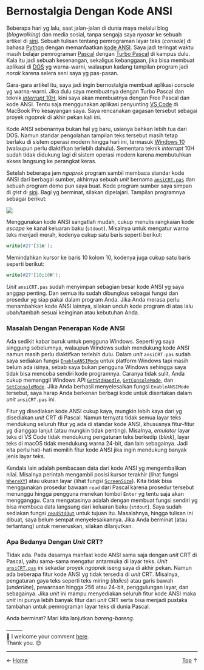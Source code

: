 # Bernostalgia Dengan Kode ANSI

Beberapa hari yg lalu, saat jalan-jalan di dunia maya melalui blog (*blogwalking*) dan media sosial, tanpa sengaja saya *nyasar* ke sebuah artikel di [sini][1]. Sebuah tulisan tentang pemrograman layar teks (*console*) di bahasa [Python][2] dengan memanfaatkan [kode ANSI][3]. Saya jadi teringat waktu masih belajar pemrograman [Pascal][4] dengan [Turbo Pascal][5] di kampus dulu. Kala itu jadi sebuah kesenangan, sekaligus kebanggaan, jika bisa membuat aplikasi di [DOS][6] yg warna-warni, walaupun kadang tampilan program jadi *norak* karena selera seni saya yg pas-pasan.

Gara-gara artikel itu, saya jadi ingin bernostalgia membuat aplikasi *console* yg warna-warni. Jika dulu saya membuatnya dengan Turbo Pascal dan teknik [*interrupt* 10H][7], kini saya akan membuatnya dengan Free Pascal dan kode ANSI. Tentu saja menggunakan aplikasi penyunting [VS Code][8] di MacBook Pro kesayangan saya. Saya rencanakan gagasan tersebut sebagai proyek *ngoprek* di akhir pekan kali ini.

Kode ANSI sebenarnya bukan hal yg baru, usianya bahkan lebih tua dari DOS. Namun standar pengolahan tampilan teks tersebut masih tetap berlaku di sistem operasi modern hingga hari ini, termasuk [Windows 10][9] (walaupun perlu diaktifkan terlebih dahulu). Sementara teknik *interrupt* 10H sudah tidak didukung lagi di sistem operasi modern karena membutuhkan akses langsung ke perangkat keras.

Setelah beberapa jam *ngoprek* program sambil membaca standar kode ANSI dari berbagai sumber, akhirnya sebuah *unit* bernama [`ansiCRT.pas`][18] dan sebuah program demo pun saya buat. Kode program sumber saya simpan di *gist* di [sini][10]. Bagi yg berminat, silakan dipelajari. Tampilan programnya sebagai berikut:

![](https://gist.github.com/pakLebah/c5e2bbd0b93c863b2122660111db68d1/raw/e693b93fc283efc8bd382f0abb017c5ce5ca65f2/ansicrt_demo.png)

Menggunakan kode ANSI sangatlah mudah, cukup menulis rangkaian kode *escape* ke kanal keluaran baku (`stdout`). Misalnya untuk mengatur warna teks menjadi merah, kodenya cukup satu baris seperti berikut:

```pascal
write(#27'[31m');
```

Memindahkan kursor ke baris 10 kolom 10, kodenya juga cukup satu baris seperti berikut:

```pascal
write(#27'[10;10H');
```

*Unit* `ansiCRT.pas` sudah menyimpan sebagian besar kode ANSI yg saya anggap penting. Dan semua itu sudah dibungkus sebagai fungsi dan prosedur yg siap pakai dalam program Anda. Jika Anda merasa perlu menambahkan kode ANSI lainnya, silakan unduh kode program di atas lalu ubah/tambah sesuai keinginan atau kebutuhan Anda.

### Masalah Dengan Penerapan Kode ANSI

Ada sedikit kabar buruk untuk pengguna Windows. Seperti yg saya singgung sebelumnya, walaupun Windows sudah mendukung kode ANSI namun masih perlu diaktifkan terlebih dulu. Dalam *unit* `ansiCRT.pas` sudah saya sediakan fungsi [`EnableANSIMode`][14] untuk platform Windows tapi masih belum ada isinya, sebab saya bukan pengguna Windows sehingga saya tidak bisa mencoba sendiri kode programnya. Caranya tidak sulit, Anda cukup memanggil Windows API [`GetStdHandle`][11], [`GetConsoleMode`][12], dan [`SetConsoleMode`][13]. Jika Anda berhasil menyelesaikan fungsi `EnableANSIMode` tersebut, saya harap Anda berkenan berbagi kode untuk disertakan dalam *unit* `ansiCRT.pas` ini.

Fitur yg disediakan kode ANSI cukup kaya, mungkin lebih kaya dari yg disediakan *unit* CRT di Pascal. Namun ternyata tidak semua layar teks mendukung seluruh fitur yg ada di standar kode ANSI, khususnya fitur-fitur yg dianggap lanjut (atau mungkin tidak penting). Misalnya, *emulator* layar teks di VS Code tidak mendukung pengaturan teks berkedip (*blink*), layar teks di macOS tidak mendukung warna 24-bit, dan lain sebagainya. Jadi kita perlu hati-hati memilih fitur kode ANSI jika ingin mendukung banyak jenis layar teks.

Kendala lain adalah pembacaan data dari kode ANSI yg mengembalikan nilai. Misalnya perintah mengambil posisi kursor terakhir (lihat fungsi [`WhereXY`][15]) atau ukuran layar (lihat fungsi [`ScreenSize`][16]). Kita tidak bisa menggunakan prosedur bawaan `read` dari Pascal karena prosedur tersebut menunggu hingga pengguna menekan tombol `Enter` yg tentu saja akan mengganggu. Cara mengatasinya adalah dengan membuat fungsi sendiri yg bisa membaca data langsung dari keluaran baku (`stdout`). Saya sudah sediakan fungsi [`readStdOut`][17] untuk tujuan itu. Masalahnya, hingga tulisan ini dibuat, saya belum sempat menyelesaikannya. Jika Anda berminat (atau tertantang) untuk meneruskan, silakan dilanjutkan.

### Apa Bedanya Dengan *Unit* CRT?

Tidak ada. Pada dasarnya manfaat kode ANSI sama saja dengan *unit* CRT di Pascal, yaitu sama-sama mengatur antarmuka di layar teks. *Unit* [`ansiCRT.pas`][18] ini sekadar proyek *ngoprek* iseng saya di akhir pekan. Namun ada beberapa fitur kode ANSI yg tidak tersedia di *unit* CRT. Misalnya, pengaturan gaya teks seperti teks miring (*italics*) atau garis bawah (*underline*), pewarnaan hingga 256 atau 24-bit, penggulungan layar, dan sebagainya. Jika *unit* ini mampu menyediakan seluruh fitur kode ANSI maka *unit* ini punya lebih banyak fitur dari *unit* CRT serta bisa menjadi pustaka tambahan untuk pemrograman layar teks di dunia Pascal.

Anda berminat? Mari kita lanjutkan *bareng-bareng*. 

———  
💬 I welcome your comment [here](https://github.com/pakLebah/paklebah.github.io/issues/5).  
Thank you. 😊

---
<span style="float: left">← [Home](index.md)</span> <span style="float: right">[Top](#top) ↑</span>

[1]: http://www.lihaoyi.com/post/BuildyourownCommandLinewithANSIescapecodes.html
[2]: https://www.python.org
[3]: https://en.wikipedia.org/wiki/ANSI_escape_code
[4]: https://www.freepascal.org
[5]: https://pak.lebah.web.id/tp_no.html
[6]: https://en.wikipedia.org/wiki/DOS
[7]: https://en.wikipedia.org/wiki/INT_10H
[8]: https://paklebah.github.io/fpc-dan-vscode.html
[9]: https://docs.microsoft.com/en-us/windows/console/console-virtual-terminal-sequences
[10]: https://gist.github.com/pakLebah/c5e2bbd0b93c863b2122660111db68d1
[11]: https://docs.microsoft.com/en-us/windows/console/getstdhandle
[12]: https://docs.microsoft.com/en-us/windows/console/getconsolemode
[13]: https://docs.microsoft.com/en-us/windows/console/setconsolemode
[14]: https://gist.github.com/pakLebah/c5e2bbd0b93c863b2122660111db68d1#file-ansicrt-pas-L184
[15]: https://gist.github.com/pakLebah/c5e2bbd0b93c863b2122660111db68d1#file-ansicrt-pas-L295
[16]: https://gist.github.com/pakLebah/c5e2bbd0b93c863b2122660111db68d1#file-ansicrt-pas-L314
[17]: https://gist.github.com/pakLebah/c5e2bbd0b93c863b2122660111db68d1#file-ansicrt-pas-L208
[18]: https://gist.github.com/pakLebah/c5e2bbd0b93c863b2122660111db68d1#file-ansicrt-pas
